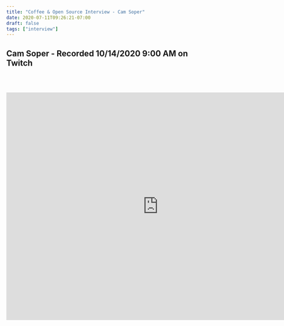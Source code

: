 ```yaml
---
title: "Coffee & Open Source Interview - Cam Soper"
date: 2020-07-11T09:26:21-07:00
draft: false
tags: ["interview"]
---
```


## Cam Soper - Recorded <span class="formatdate">10/14/2020 9:00 AM</span> on Twitch

<br /><br />

<center>
<iframe width="800" height="600" src="https://www.youtube.com/embed/Ia_vS6bQs1Q" frameborder="0" allow="accelerometer; autoplay; clipboard-write; encrypted-media; gyroscope; picture-in-picture" allowfullscreen></iframe>
</center>
